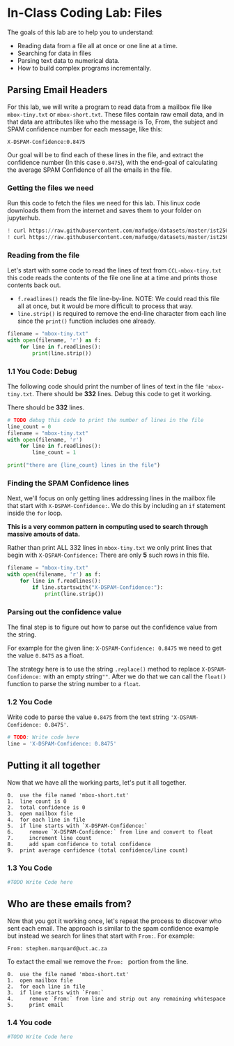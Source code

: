 # In-Class Coding Lab: Files

The goals of this lab are to help you to understand:

- Reading data from a file all at once or one line at a time.
- Searching for data in files
- Parsing text data to numerical data.
- How to build complex programs incrementally.

## Parsing Email Headers

For this lab, we will write a program to read data from a mailbox file like `mbox-tiny.txt` or `mbox-short.txt`. These files contain raw email data, and in that data are attributes like who the message is To, From, the subject and SPAM confidence number for each message, like this:

`X-DSPAM-Confidence:0.8475`

Our goal will be to find each of these lines in the file, and extract the confidence number (In this case `0.8475`), with the end-goal of calculating the average SPAM Confidence of all the emails in the file. 

### Getting the files we need

Run this code to fetch the files we need for this lab. This linux code downloads them from the internet and saves them to your folder on jupyterhub.



```python
! curl https://raw.githubusercontent.com/mafudge/datasets/master/ist256/07-Files/mbox-tiny.txt -o mbox-tiny.txt
! curl https://raw.githubusercontent.com/mafudge/datasets/master/ist256/07-Files/mbox-short.txt -o mbox-short.txt
```

### Reading from the file

Let's start with some code to read the lines of text from `CCL-mbox-tiny.txt` this code reads the contents of the file one line at a time and prints those contents back out. 

- `f.readlines()` reads the file line-by-line. NOTE: We could read this file all at once, but it would be more difficult to process that way.
- `line.strip()` is required to remove the end-line character from each line since the `print()` function includes one already.


```python
filename = "mbox-tiny.txt"
with open(filename, 'r') as f:
    for line in f.readlines():
        print(line.strip())

```

### 1.1 You Code: Debug 

The following code should print the number of lines of text in the file `'mbox-tiny.txt`. There should be **332** lines. Debug this code to get it working. 

There should be **332** lines.



```python
# TODO debug this code to print the number of lines in the file
line_count = 0
filename = "mbox-tiny.txt"
with open(filename, 'r')
    for line in f.readlines():
        line_count = 1

print("there are {line_count} lines in the file")
```


### Finding the SPAM Confidence lines

Next, we'll focus on only getting lines addressing lines in the mailbox file that start with `X-DSPAM-Confidence:`. We do this by including an `if` statement inside  the `for` loop. 

**This is a very common pattern in computing used to search through massive amouts of data.**



Rather than print ALL 332 lines in `mbox-tiny.txt` we only print lines that begin with `X-DSPAM-Confidence:` There are only **5** such rows in this file.


```python
filename = "mbox-tiny.txt"
with open(filename, 'r') as f:
    for line in f.readlines():
        if line.startswith("X-DSPAM-Confidence:"):
            print(line.strip())

```

### Parsing out the confidence value

The final step is to figure out how to parse out the confidence value from the string.  

For example for the given line: `X-DSPAM-Confidence: 0.8475` we need to get the value `0.8475` as a float.

The strategy here is to use the string `.replace()` method to replace `X-DSPAM-Confidence:` with an empty string`""`. After we do that we can call the `float()` function to parse the string number to a `float`. 

### 1.2 You Code
Write code to parse the value `0.8475` from the text string `'X-DSPAM-Confidence: 0.8475'`.


```python
# TODO: Write code here
line = 'X-DSPAM-Confidence: 0.8475'

```

## Putting it all together

Now that we have all the working parts, let's put it all together.

    0.  use the file named 'mbox-short.txt' 
    1.  line count is 0
    2.  total confidence is 0
    3.  open mailbox file
    4.  for each line in file
    5.  if line starts with `X-DSPAM-Confidence:`
    6.     remove `X-DSPAM-Confidence:` from line and convert to float
    7.     increment line count
    8.     add spam confidence to total confidence
    9.  print average confidence (total confidence/line count)
    
    
### 1.3  You Code 



```python
#TODO Write Code here       

```

## Who are these emails from?

Now that you got it working once, let's repeat the process to discover who sent each email. The approach is similar to the spam confidence example but instead we search for lines that start with `From:`. For example:  

`From: stephen.marquard@uct.ac.za`

To extact the email we remove the `From: ` portion from the line.


    0.  use the file named 'mbox-short.txt' 
    1.  open mailbox file
    2.  for each line in file
    3.  if line starts with `From:`
    4.     remove `From:` from line and strip out any remaining whitespace
    5.     print email


### 1.4 You code



```python
#TODO Write Code here 

```
